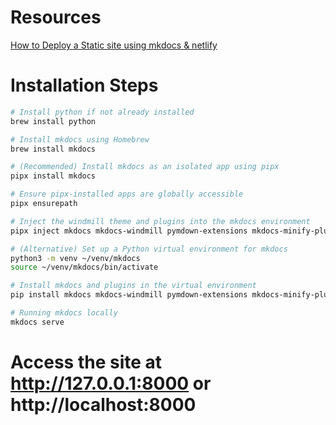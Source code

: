 # Resources
[How to Deploy a Static site using mkdocs & netlify](https://collabnix.com/how-to-deploy-a-static-site-using-mkdocs-and-netlify/)

# Installation Steps
```bash
# Install python if not already installed
brew install python

# Install mkdocs using Homebrew
brew install mkdocs

# (Recommended) Install mkdocs as an isolated app using pipx
pipx install mkdocs

# Ensure pipx-installed apps are globally accessible
pipx ensurepath

# Inject the windmill theme and plugins into the mkdocs environment
pipx inject mkdocs mkdocs-windmill pymdown-extensions mkdocs-minify-plugin mkdocs-swagger-ui-tag

# (Alternative) Set up a Python virtual environment for mkdocs
python3 -m venv ~/venv/mkdocs
source ~/venv/mkdocs/bin/activate

# Install mkdocs and plugins in the virtual environment
pip install mkdocs mkdocs-windmill pymdown-extensions mkdocs-minify-plugin mkdocs-swagger-ui-tag

# Running mkdocs locally
mkdocs serve
```
# Access the site at http://127.0.0.1:8000 or http://localhost:8000

